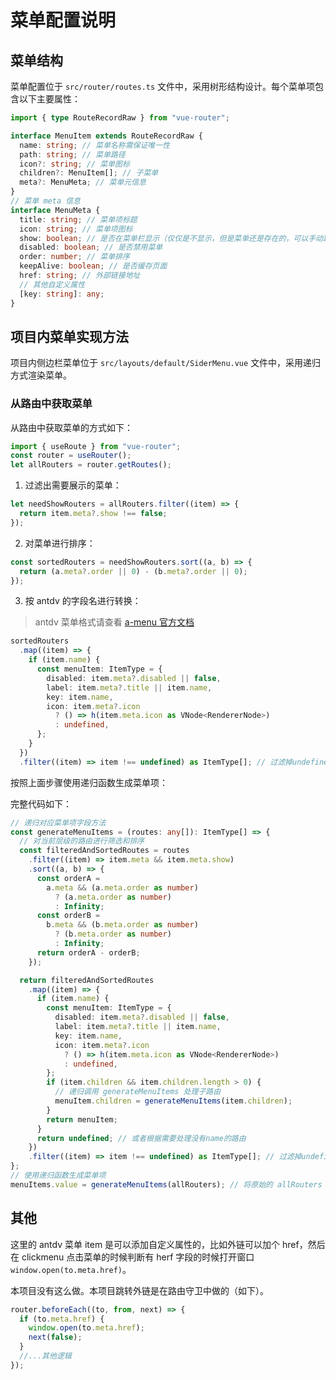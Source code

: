 # 菜单配置说明

## 菜单结构

菜单配置位于 `src/router/routes.ts` 文件中，采用树形结构设计。每个菜单项包含以下主要属性：

```ts
import { type RouteRecordRaw } from "vue-router";

interface MenuItem extends RouteRecordRaw {
  name: string; // 菜单名称需保证唯一性
  path: string; // 菜单路径
  icon?: string; // 菜单图标
  children?: MenuItem[]; // 子菜单
  meta?: MenuMeta; // 菜单元信息
}
// 菜单 meta 信息
interface MenuMeta {
  title: string; //	菜单项标题
  icon: string; // 菜单项图标
  show: boolean; // 是否在菜单栏显示（仅仅是不显示，但是菜单还是存在的，可以手动跳转）
  disabled: boolean; // 是否禁用菜单
  order: number; // 菜单排序
  keepAlive: boolean; // 是否缓存页面
  href: string; // 外部链接地址
  // 其他自定义属性
  [key: string]: any;
}
```

## 项目内菜单实现方法

项目内侧边栏菜单位于 `src/layouts/default/SiderMenu.vue` 文件中，采用递归方式渲染菜单。

### 从路由中获取菜单

从路由中获取菜单的方式如下：

```ts
import { useRoute } from "vue-router";
const router = useRouter();
let allRouters = router.getRoutes();
```

1. 过滤出需要展示的菜单：

```ts
let needShowRouters = allRouters.filter((item) => {
  return item.meta?.show !== false;
});
```

2. 对菜单进行排序：

```ts
const sortedRouters = needShowRouters.sort((a, b) => {
  return (a.meta?.order || 0) - (b.meta?.order || 0);
});
```

3. 按 antdv 的字段名进行转换：

> antdv 菜单格式请查看 [a-menu 官方文档](https://antdv.com/components/menu-cn/#itemtype)

```ts
sortedRouters
  .map((item) => {
    if (item.name) {
      const menuItem: ItemType = {
        disabled: item.meta?.disabled || false,
        label: item.meta?.title || item.name,
        key: item.name,
        icon: item.meta?.icon
          ? () => h(item.meta.icon as VNode<RendererNode>)
          : undefined,
      };
    }
  })
  .filter((item) => item !== undefined) as ItemType[]; // 过滤掉undefined项
```

按照上面步骤使用递归函数生成菜单项：

完整代码如下：

```ts
// 递归对应菜单项字段方法
const generateMenuItems = (routes: any[]): ItemType[] => {
  // 对当前层级的路由进行筛选和排序
  const filteredAndSortedRoutes = routes
    .filter((item) => item.meta && item.meta.show)
    .sort((a, b) => {
      const orderA =
        a.meta && (a.meta.order as number)
          ? (a.meta.order as number)
          : Infinity;
      const orderB =
        b.meta && (b.meta.order as number)
          ? (b.meta.order as number)
          : Infinity;
      return orderA - orderB;
    });

  return filteredAndSortedRoutes
    .map((item) => {
      if (item.name) {
        const menuItem: ItemType = {
          disabled: item.meta?.disabled || false,
          label: item.meta?.title || item.name,
          key: item.name,
          icon: item.meta?.icon
            ? () => h(item.meta.icon as VNode<RendererNode>)
            : undefined,
        };
        if (item.children && item.children.length > 0) {
          // 递归调用 generateMenuItems 处理子路由
          menuItem.children = generateMenuItems(item.children);
        }
        return menuItem;
      }
      return undefined; // 或者根据需要处理没有name的路由
    })
    .filter((item) => item !== undefined) as ItemType[]; // 过滤掉undefined项
};
// 使用递归函数生成菜单项
menuItems.value = generateMenuItems(allRouters); // 将原始的 allRouters 传递给函数
```

## 其他

这里的 antdv 菜单 item 是可以添加自定义属性的，比如外链可以加个 href，然后在 clickmenu 点击菜单的时候判断有 herf 字段的时候打开窗口`window.open(to.meta.href)`。

本项目没有这么做。本项目跳转外链是在路由守卫中做的（如下）。

```ts
router.beforeEach((to, from, next) => {
  if (to.meta.href) {
    window.open(to.meta.href);
    next(false);
  }
  //...其他逻辑
});
```
